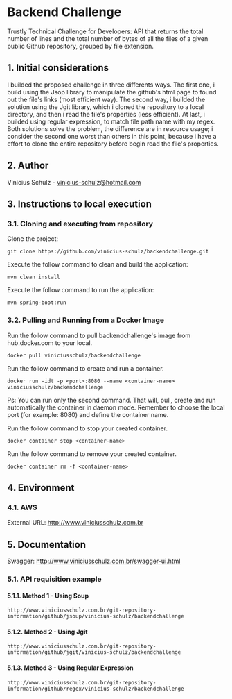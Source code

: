 # Backend Challenge
Trustly Technical Challenge for Developers: API that returns the total number of lines and the total number of bytes of all the files of a given public Github repository, grouped by file extension.


## 1. Initial considerations
I builded the proposed challenge in three differents ways. The first one, i build using the Jsop library to manipulate the github's html page to found out the file's links (most efficient way). The second way, i builded the solution using the Jgit library, which i cloned the repository to a local directory, and then i read the file's properties (less efficient). 
At last, i builded using regular expression, to match file path name with my regex.
Both solutions solve the problem, the difference are in resource usage; i consider the second one worst than others in this point, because i have a effort to clone the entire repository before begin read the file's properties.


## 2. Author
Vinícius Schulz - vinicius-schulz@hotmail.com

## 3. Instructions to local execution

### 3.1. Cloning and executing from repository

Clone the project:
```
git clone https://github.com/vinicius-schulz/backendchallenge.git
```

Execute the follow command to clean and build the application:

```
mvn clean install 
```

Execute the follow command to run the application:

```
mvn spring-boot:run
```

### 3.2. Pulling and Running from a Docker Image

Run the follow command to pull backendchallenge's image from hub.docker.com to your local.

```
docker pull viniciusschulz/backendchallenge
```

Run the follow command to create and run a container.
 
```
docker run -idt -p <port>:8080 --name <container-name> viniciusschulz/backendchallenge
```

Ps: You can run only the second command. That will, pull, create and run automatically the container in daemon mode. Remember to choose the local port (for example: 8080) and define the container name.

Run the follow command to stop your created container.

```
docker container stop <container-name>
```

Run the follow command to remove your created container.

```
docker container rm -f <container-name>
```

## 4. Environment

### 4.1. AWS 
External URL: http://www.viniciusschulz.com.br

## 5. Documentation
Swagger: http://www.viniciusschulz.com.br/swagger-ui.html

### 5.1. API requisition example

#### 5.1.1. Method 1 - Using Soup
```
http://www.viniciusschulz.com.br/git-repository-information/github/jsoup/vinicius-schulz/backendchallenge
```

#### 5.1.2. Method 2 - Using Jgit
```
http://www.viniciusschulz.com.br/git-repository-information/github/jgit/vinicius-schulz/backendchallenge
```

#### 5.1.3. Method 3 - Using Regular Expression
```
http://www.viniciusschulz.com.br/git-repository-information/github/regex/vinicius-schulz/backendchallenge
```

